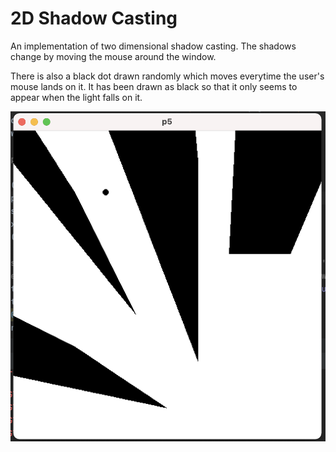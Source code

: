 # 2D Shadow Casting

An implementation of two dimensional shadow casting.
The shadows change by moving the mouse around the window.

There is also a black dot drawn randomly which moves everytime
the user's mouse lands on it. It has been drawn as black so that
it only seems to appear when the light falls on it.

![Shadow Casting 2D](https://github.com/rhodriguerrier/shadow_casting_2d/blob/main/shadowcasting_2d_example.png?raw=true)